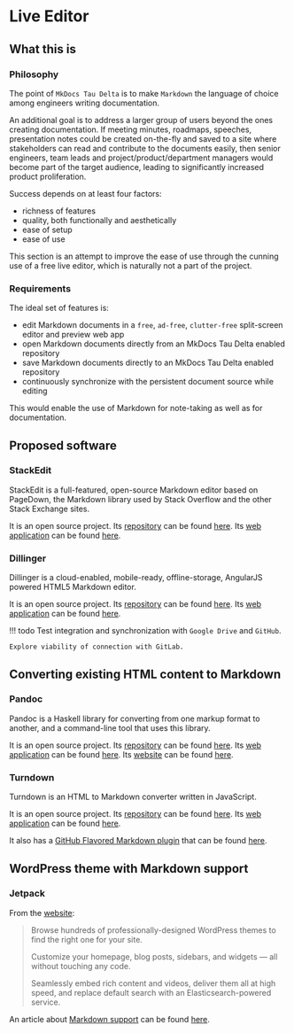 # Live Editor

## What this is

### Philosophy

The point of `MkDocs Tau Delta` is to make `Markdown` the language of choice
among engineers writing documentation.

An additional goal is to address a larger group of users
beyond the ones creating documentation.
If meeting minutes, roadmaps, speeches, presentation notes could be created
on-the-fly and saved to a site where stakeholders can read and contribute
to the documents easily, then senior engineers, team leads and
project/product/department managers would become part of the target audience,
leading to significantly increased product proliferation.

Success depends on at least four factors:

- richness of features
- quality, both functionally and aesthetically
- ease of setup
- ease of use

This section is an attempt to improve the ease of use through the cunning use
of a free live editor, which is naturally not a part of the project.

### Requirements

The ideal set of features is:

- edit Markdown documents in a `free`, `ad-free`, `clutter-free` split-screen editor and preview web app
- open Markdown documents directly from an MkDocs Tau Delta enabled repository
- save Markdown documents directly to an MkDocs Tau Delta enabled repository
- continuously synchronize with the persistent document source while editing

This would enable the use of Markdown for note-taking as well as for documentation.

## Proposed software

### StackEdit

StackEdit is a full-featured, open-source Markdown editor based on PageDown,
the Markdown library used by Stack Overflow and the other Stack Exchange sites.

It is an open source project. Its [repository][stackedit-repo] can be found [here][stackedit-repo].
Its [web application][stackedit-app] can be found [here][stackedit-app].

[stackedit-repo]: https://github.com/benweet/stackedit
[stackedit-app]: https://stackedit.io/app

### Dillinger

Dillinger is a cloud-enabled, mobile-ready, offline-storage, AngularJS powered HTML5 Markdown editor.

It is an open source project. Its [repository][dillinger-repo] can be found [here][dillinger-repo].
Its [web application][dillinger-app] can be found [here][dillinger-app].

[dillinger-repo]: https://github.com/joemccann/dillinger
[dillinger-app]: https://dillinger.io/

!!! todo
    Test integration and synchronization with `Google Drive` and `GitHub`.

    Explore viability of connection with GitLab.

## Converting existing HTML content to Markdown

### Pandoc

Pandoc is a Haskell library for converting from one markup format to another,
and a command-line tool that uses this library.

It is an open source project. Its [repository][pandoc-repo] can be found [here][pandoc-repo].
Its [web application][pandoc-app] can be found [here][pandoc-app].
Its [website][pandoc-site] can be found [here][pandoc-site].

[pandoc-site]: https://pandoc.org/index.html
[pandoc-repo]: https://github.com/jgm/pandoc
[pandoc-app]: https://pandoc.org/try/?text=SampleTextString&from=html&to=markdown

### Turndown

Turndown is an HTML to Markdown converter written in JavaScript.

It is an open source project. Its [repository][turndown-repo] can be found [here][turndown-repo].
Its [web application][turndown-app] can be found [here][turndown-app].

It also has a [GitHub Flavored Markdown plugin][turndown-gfm-plugin-repo]
that can be found [here][turndown-gfm-plugin-repo].

[turndown-repo]: https://github.com/domchristie/turndown
[turndown-app]: http://domchristie.github.io/turndown/
[turndown-gfm-plugin-repo]: https://github.com/domchristie/turndown-plugin-gfm

## WordPress theme with Markdown support

### Jetpack

From the [website][jetpack-site]:

> Browse hundreds of professionally-designed WordPress themes to find the right one for your site.
>
> Customize your homepage, blog posts, sidebars, and widgets — all without touching any code.
>
> Seamlessly embed rich content and videos, deliver them all at high speed, and replace default search with an Elasticsearch-powered service.

An article about [Markdown support][jetpack-site-markdown] can be found [here][jetpack-site-markdown].

[jetpack-site]: https://jetpack.com/
[jetpack-site-markdown]: https://jetpack.com/support/markdown/
